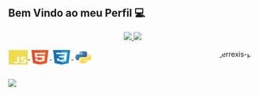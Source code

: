 ## Bem Vindo ao meu Perfil 💻

<div align="center">
  <a href="https://github.com/errexis">
  <img height="180em" src="https://github-readme-stats.vercel.app/api?username=errexis&show_icons=true&theme=dark&include_all_commits=true&count_private=true"/>
  <img height="180em" src="https://github-readme-stats.vercel.app/api/top-langs/?username=errexis&layout=compact&langs_count=7&theme=dark"/>
</div>
<div style="display: inline_block"><br>
  <img align="center" alt="errexis-Js" height="30" width="40" src="https://raw.githubusercontent.com/devicons/devicon/master/icons/javascript/javascript-plain.svg">
  <img align="center" alt="errexis-HTML" height="30" width="40" src="https://raw.githubusercontent.com/devicons/devicon/master/icons/html5/html5-original.svg">
  <img align="center" alt="errexis-CSS" height="30" width="40" src="https://raw.githubusercontent.com/devicons/devicon/master/icons/css3/css3-original.svg">
  <img align="center" alt="errexis-Python" height="30" width="40" src="https://raw.githubusercontent.com/devicons/devicon/master/icons/python/python-original.svg">
  <img align="right" alt="errexis-pic" height="150" style="border-radius:50px;" src="https://cdn.discordapp.com/avatars/248516756463681536/a_648b96602ea063fbb5413b65a4ca75ee.gif?size=2048">
</div>

##

<div>
 <a href="https://instagram.com/velloso_rafa" target="_blank"><img src="https://img.shields.io/badge/-Instagram-%23E4405F?style=for-the-badge&logo=instagram&logoColor=white" target="_blank"></a>
  </div>
